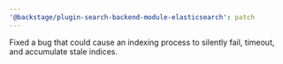 ```yaml
---
'@backstage/plugin-search-backend-module-elasticsearch': patch
---
```


Fixed a bug that could cause an indexing process to silently fail, timeout, and accumulate stale indices.
